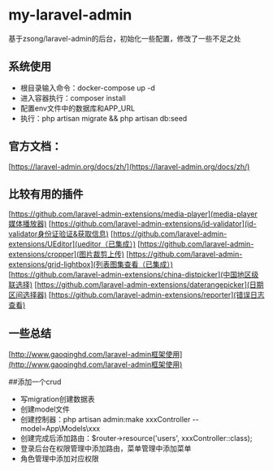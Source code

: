 # my-laravel-admin
基于zsong/laravel-admin的后台，初始化一些配置，修改了一些不足之处

## 系统使用
- 根目录输入命令：docker-compose up -d
- 进入容器执行：composer install
- 配置env文件中的数据库和APP_URL
- 执行：php artisan migrate && php artisan db:seed

## 官方文档：
[https://laravel-admin.org/docs/zh/](https://laravel-admin.org/docs/zh/)

## 比较有用的插件
[https://github.com/laravel-admin-extensions/media-player](media-player媒体播放器)
[https://github.com/laravel-admin-extensions/id-validator](id-validator身份证验证&获取信息)
[https://github.com/laravel-admin-extensions/UEditor](ueditor（已集成）)
[https://github.com/laravel-admin-extensions/cropper](图片裁剪上传)
[https://github.com/laravel-admin-extensions/grid-lightbox](列表图集查看（已集成）)
[https://github.com/laravel-admin-extensions/china-distpicker](中国地区级联选择)
[https://github.com/laravel-admin-extensions/daterangepicker](日期区间选择器)
[https://github.com/laravel-admin-extensions/reporter](错误日志查看)


## 一些总结
[http://www.gaoqinghd.com/laravel-admin框架使用](http://www.gaoqinghd.com/laravel-admin框架使用)

##添加一个crud
- 写migration创建数据表
- 创建model文件
- 创建控制器：php artisan admin:make xxxController --model=App\\Models\\xxx
- 创建完成后添加路由：$router->resource('users', xxxController::class);
- 登录后台在权限管理中添加路由，菜单管理中添加菜单
- 角色管理中添加对应权限
